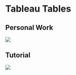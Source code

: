 # Tableau Tables

## Personal Work

<div class='tableauPlaceholder' id='viz1596243883093' style='position: relative'><noscript><a href='#'><img alt=' ' src='https:&#47;&#47;public.tableau.com&#47;static&#47;images&#47;BL&#47;BLMTweetsInspection&#47;Dashboard1&#47;1_rss.png' style='border: none' /></a></noscript><object class='tableauViz'  style='display:none;'><param name='host_url' value='https%3A%2F%2Fpublic.tableau.com%2F' /> <param name='embed_code_version' value='3' /> <param name='site_root' value='' /><param name='name' value='BLMTweetsInspection&#47;Dashboard1' /><param name='tabs' value='no' /><param name='toolbar' value='yes' /><param name='static_image' value='https:&#47;&#47;public.tableau.com&#47;static&#47;images&#47;BL&#47;BLMTweetsInspection&#47;Dashboard1&#47;1.png' /> <param name='animate_transition' value='yes' /><param name='display_static_image' value='yes' /><param name='display_spinner' value='yes' /><param name='display_overlay' value='yes' /><param name='display_count' value='yes' /><param name='language' value='en' /><param name='filter' value='publish=yes' /></object></div> <script type='text/javascript'> var divElement = document.getElementById('viz1596243883093'); var vizElement = divElement.getElementsByTagName('object')[0]; if ( divElement.offsetWidth > 800 ) { vizElement.style.width='100%';vizElement.style.height=(divElement.offsetWidth*0.75)+'px';} else if ( divElement.offsetWidth > 500 ) { vizElement.style.width='100%';vizElement.style.height=(divElement.offsetWidth*0.75)+'px';} else { vizElement.style.width='100%';vizElement.style.height='727px';} var scriptElement = document.createElement('script'); scriptElement.src = 'https://public.tableau.com/javascripts/api/viz_v1.js'; vizElement.parentNode.insertBefore(scriptElement, vizElement); </script>

## Tutorial 

<div class='tableauPlaceholder'id='viz1596241938622'style='position:relative'><noscript><a href='#'><img alt=' ' src='https:&#47;&#47;public.tableau.com&#47;static&#47;images&#47;Pa&#47;PartyandIdentity&#47;Dashboard1&#47;1_rss.png' style='border: none'/></a></noscript><object class='tableauViz' style='display:none;'><param name='host_url' value='https%3A%2F%2Fpublic.tableau.com%2F'/> <param name='embed_code_version'value='3'/> <param name='site_root' value=''/><param name='name' value='PartyandIdentity&#47;Dashboard1'/><param name='tabs' value='no'/><param name='toolbar' value='yes'/><param name='static_image' value='https:&#47;&#47;public.tableau.com&#47;static&#47;images&#47;Pa&#47;PartyandIdentity&#47;Dashboard1&#47;1.png'/> <param name='animate_transition' value='yes' /><param name='display_static_image' value='yes'/><param name='display_spinner' value='yes'/><param name='display_overlay' value='yes'/><param name='display_count' value='yes'/><param name='language' value='en'/><param name='filter' value='publish=yes'/></object></div><script type='text/javascript'> var divElement = document.getElementById('viz1596241938622');var vizElement = divElement.getElementsByTagName('object')[0];if ( divElement.offsetWidth > 800 ){ vizElement.style.width='100%';vizElement.style.height=(divElement.offsetWidth*0.75)+'px';} else if(divElement.offsetWidth > 500){ vizElement.style.width='100%';vizElement.style.height=(divElement.offsetWidth*0.75)+'px';}else{ vizElement.style.width='100%';vizElement.style.height='727px';}var scriptElement = document.createElement('script');scriptElement.src = 'https://public.tableau.com/javascripts/api/viz_v1.js'; vizElement.parentNode.insertBefore(scriptElement, vizElement); </script>

